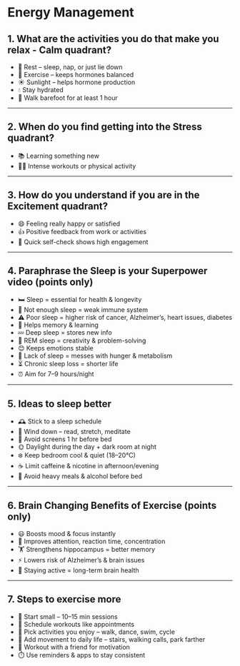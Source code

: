 # Energy Management

## 1. What are the activities you do that make you relax - Calm quadrant?
- 🛌 Rest – sleep, nap, or just lie down  
- 💪 Exercise – keeps hormones balanced  
- ☀️ Sunlight – helps hormone production  
- 💧 Stay hydrated  
- 👣 Walk barefoot for at least 1 hour  

---

## 2. When do you find getting into the Stress quadrant?
- 📚 Learning something new  
- 🏋️‍♂️ Intense workouts or physical activity  

---

## 3. How do you understand if you are in the Excitement quadrant?
- 😄 Feeling really happy or satisfied  
- 👍 Positive feedback from work or activities  
- 📝 Quick self-check shows high engagement  

---

## 4. Paraphrase the Sleep is your Superpower video (points only)
- 🛏️ Sleep = essential for health & longevity  
- 🦠 Not enough sleep = weak immune system  
- ⚠️ Poor sleep = higher risk of cancer, Alzheimer’s, heart issues, diabetes  
- 🧠 Helps memory & learning  
- 💤 Deep sleep = stores new info  
- 🎨 REM sleep = creativity & problem-solving  
- 😊 Keeps emotions stable  
- 🍔 Lack of sleep = messes with hunger & metabolism  
- ⏳ Chronic sleep loss = shorter life  
- ⏰ Aim for 7–9 hours/night  

---

## 5. Ideas to sleep better
- 🕰️ Stick to a sleep schedule  
- 📖 Wind down – read, stretch, meditate  
- 📵 Avoid screens 1 hr before bed  
- 🌞 Daylight during the day + dark room at night  
- ❄️ Keep bedroom cool & quiet (18–20°C)  
- ☕ Limit caffeine & nicotine in afternoon/evening  
- 🍷 Avoid heavy meals & alcohol before bed  

---

## 6. Brain Changing Benefits of Exercise (points only)
- 😃 Boosts mood & focus instantly  
- 🧠 Improves attention, reaction time, concentration  
- 🏋️ Strengthens hippocampus = better memory  
- ⚡ Lowers risk of Alzheimer’s & brain issues  
- 🏃 Staying active = long-term brain health  

---

## 7. Steps to exercise more
- 🏁 Start small – 10–15 min sessions  
- 📅 Schedule workouts like appointments  
- 🎉 Pick activities you enjoy – walk, dance, swim, cycle  
- 🚶 Add movement to daily life – stairs, walking calls, park farther  
- 🤝 Workout with a friend for motivation  
- ⏱️ Use reminders & apps to stay consistent  
